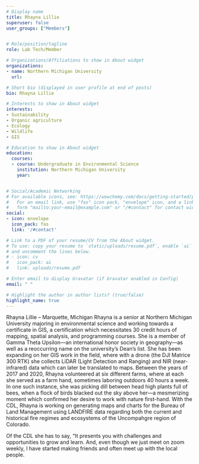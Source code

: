```yaml
---
# Display name
title: Rhayna Lillie
superuser: false
user_groups: ["Members"]


# Role/position/tagline
role: Lab Tech/Member

# Organizations/Affiliations to show in About widget
organizations:
- name: Northern Michigan University
  url: 

# Short bio (displayed in user profile at end of posts)
bio: Rhayna Lillie

# Interests to show in About widget
interests:
- Sustainability
- Organic agriculture
- Ecology
- Wildlife
- GIS

# Education to show in About widget
education:
  courses:
  - course: Undergraduate in Environmental Science
    institution: Northern Michigan University
    year: 


# Social/Academic Networking
# For available icons, see: https://wowchemy.com/docs/getting-started/page-builder/#icons
#   For an email link, use "fas" icon pack, "envelope" icon, and a link in the
#   form "mailto:your-email@example.com" or "/#contact" for contact widget.
social:
- icon: envelope
  icon_pack: fas
  link: '/#contact'

# Link to a PDF of your resume/CV from the About widget.
# To use: copy your resume to `static/uploads/resume.pdf`, enable `ai` icons in `params.toml`,
# and uncomment the lines below.
# - icon: cv
#   icon_pack: ai
#   link: uploads/resume.pdf

# Enter email to display Gravatar (if Gravatar enabled in Config)
email: " "

# Highlight the author in author lists? (true/false)
highlight_name: true
---
```


Rhayna Lillie – Marquette, Michigan
Rhayna is a senior at Northern Michigan University majoring in environmental science and working towards a certificate in GIS, a certification which necessitates 30 credit hours of mapping, spatial analysis, and programming courses. She is a member of Gamma Theta Upsilon—an international honor society in geography—as well as a reoccurring name on the university’s Dean’s list. She has been expanding on her GIS work in the field, where with a drone (the DJI Matrice 300 RTK) she collects LiDAR (Light Detection and Ranging) and NIR (near- infrared) data which can later be translated to maps. Between the years of 2017 and 2020, Rhayna volunteered at six different farms, where at each she served as a farm hand, sometimes laboring outdoors 40 hours a week. In one such instance, she was picking dill between head high plants full of bees, when a flock of birds blacked out the sky above her—a mesmerizing moment which confirmed her desire to work with nature first-hand. With the CDL, Rhayna is working on generating maps and charts for the Bureau of Land Management using LANDFIRE data regarding both the current and historical fire regimes and ecosystems of the Uncompahgre region of Colorado. 

Of the CDL she has to say, “It presents you with challenges and opportunities to grow and learn. And, even though we just meet on zoom weekly, I have started making friends and often meet up with the local people.






